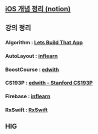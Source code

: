 
## [iOS 개념 정리 (notion)](https://www.notion.so/iOS-1c4204851c8746f7b28a20d78982a29d)

## 강의 정리
### Algorithm : [Lets Build That App](https://www.youtube.com/watch?v=yxORFL_UipQ&list=PL0dzCUj1L5JFJlR7dpBfBtEJB84pCZJ3R)
### AutoLayout : [inflearn](https://www.inflearn.com/course/autolayout/dashboard)
### BoostCourse : [edwith](https://www.edwith.org/boostcourse-ios)
### CS193P : [edwith - Stanford CS193P](https://www.edwith.org/swiftapp/joinLectures/13694)
### Firebase : [inflearn](https://www.inflearn.com/course/firebase-ios-app/dashboard)
### RxSwift : [RxSwift](https://www.youtube.com/watch?v=w5Qmie-GbiA)

## HIG
